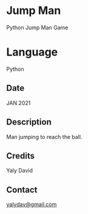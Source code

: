 # Jump Man
Python Jump Man Game 

# Language
Python

## Date
JAN 2021


## Description
Man jumping to reach the ball.

## Credits
Yaly David
 
## Contact
yalydav@gmail.com
